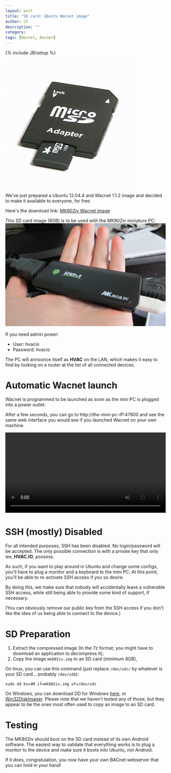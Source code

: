 ```yaml
---
layout: post
title: "SD card: Ubuntu Wacnet image"
author: CF
description: ""
category: 
tags: [Wacnet, Bacnet]
---
```

{% include JB/setup %}

![SD card](/images/SD-card.jpg)

We've just prepared a Ubuntu 12.04.4 and Wacnet 1.1.2 image and decided to make it
available to everyone, for free.

Here's the download link:
[MK802iv Wacnet image](https://drive.google.com/file/d/0B2TVfibKf7NGTU96QktDbS1qeFk)

This SD card image (8GB) is to be used with the MK802iv miniature PC:
![MK802iv (image from liliputing.com)](/images/mk802-iv-le_02.jpg)

If you need admin power:

- User: hvacio
- Password: hvacio

The PC will announce itself as **HVAC** on the LAN, which makes it
easy to find by looking on a router at the list of all connected
devices.


# Automatic Wacnet launch

Wacnet is programmed to be launched as soon as the mini PC is plugged
into a power outlet.

After a few seconds, you can go to http://*the-mini-pc-IP*:47800 and
see the same web interface you would see if you launched Wacnet on
your own machine.


<video autoplay='autoplay' class='well' controls='true' loop='true' width='100%'><source src='/videos/wacnet-1.1.0.webm' type='video/webm'><source src='/videos/wacnet-1.1.0.ogv' type='video/ogg'><source src='/videos/wacnet-1.1.0.mp4' type='video/mp4'>Your browser doesn't let you see the video... fear not! To see the BACnet Explorer video, click <a href='/videos/wacnet-1.1.0.webm'>here</a>.</video>



# SSH (mostly) Disabled

For all intended purposes, SSH has been disabled. No login/password
will be accepted. The only possible connection is with a private key
that only we, **HVAC.IO**, possess.

As such, if you want to play around in Ubuntu and change some configs,
you'll have to plug a monitor and a keyboard to the mini PC. At this
point, you'll be able to re-activate SSH access if you so desire.

By doing this, we make sure that nobody will accidentally leave a
vulnerable SSH access, while still being able to provide some kind of
support, if necessary.

(You can obviously remove our public key from the SSH access if you
don't like the idea of us being able to connect to the device.)


# SD Preparation

1. Extract the compressed image (In the 7z format; you
   might have to download an application to decompress it);
2. Copy the image `mk802iv.img` to an SD card (minimum 8GB),
   
On linux, you can use this command (just replace `/dev/sdc/` by
whatever is your SD card... probably `/dev/sdb`):

	sudo dd bs=4M if=mk802iv.img of=/dev/sdc

On Windows, you can download DD for Windows
[here](http://www.chrysocome.net/download), or
[Win32DiskImager](http://sourceforge.net/projects/win32diskimager/).
Please note that we haven't tested any of those, but they appear to be
the ones most often used to copy an image to an SD card.


# Testing

The MK802iv should boot on the SD card instead of its own Android
software. The easiest way to validate that everything works is to plug
a monitor to the device and make sure it boots into Ubuntu, *not*
Android.


If it does, congratulation, you now have your own BACnet webserver
that you can hold in your hand!
